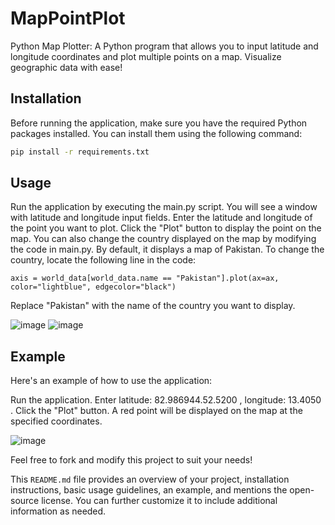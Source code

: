 # MapPointPlot
Python Map Plotter: A Python program that allows you to input latitude and longitude coordinates and plot multiple points on a map. Visualize geographic data with ease!



## Installation

Before running the application, make sure you have the required Python packages installed. You can install them using the following command:

```bash
pip install -r requirements.txt
```
## Usage
Run the application by executing the main.py script.
You will see a window with latitude and longitude input fields.
Enter the latitude and longitude of the point you want to plot.
Click the "Plot" button to display the point on the map.
You can also change the country displayed on the map by modifying the code in main.py. By default, it displays a map of Pakistan. To change the country, locate the following line in the code:
```
axis = world_data[world_data.name == "Pakistan"].plot(ax=ax, color="lightblue", edgecolor="black")
```
Replace "Pakistan" with the name of the country you want to display.

![image](https://github.com/saithsays/MapPointPlot/assets/113043793/22e24bb3-3d0a-4025-9126-923bc6e10a75)  ![image](https://github.com/saithsays/MapPointPlot/assets/113043793/567a5675-c876-46da-8cd2-d85b3a7014d2)

## Example
Here's an example of how to use the application:

Run the application.
Enter latitude: 82.986944.52.5200 , longitude: 13.4050  .
Click the "Plot" button.
A red point will be displayed on the map at the specified coordinates.

![image](https://github.com/saithsays/MapPointPlot/assets/113043793/cbe8158b-d779-4811-b319-460423e83cbd)

Feel free to fork and modify this project to suit your needs!

This `README.md` file provides an overview of your project, installation instructions, basic usage guidelines, an example, and mentions the open-source license. You can further customize it to include additional information as needed.
